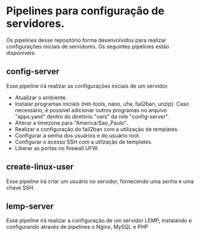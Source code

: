# Pipelines para configuração de servidores.

Os pipelines desse repositório forma desenvolvidos para realizar configurações iniciais de servidores. Os seguintes pipelines estão disponíveis:



## config-server

Esse pipeline irá realizar as configurações iniciais de um servidor.

- Atualizar o ambiente.
- Instalar programas iniciais (net-tools, nano, ufw, fail2ban, unzip). Caso necessário, é possível adicionar outros programas no arquivo "apps.yaml" dentro do diretório "vars" da role "config-server".
- Alterar a timezone para "America/Sao_Paulo".
- Realizar a configuração do fail2ban com a utilização de templates.
- Configurar a senha dos usuários e do usuário root.
- Configurar o acesso SSH com a utilzação de templates.
- Liberar as portas no firewall UFW.



## create-linux-user

Esse pipeline irá criar um usuário no servidor, fornecendo uma senha e uma chave SSH.



## lemp-server

Esse pipeline irá realizar a configuração de um servidor LEMP, instalando e configurando através de pipelines o Nginx, MySQL e PHP
